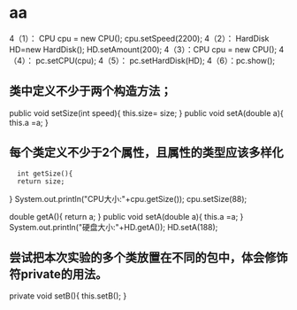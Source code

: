 # aa
4（1）： CPU cpu = new CPU(); cpu.setSpeed(2200);
4（2）： HardDisk HD=new HardDisk();  HD.setAmount(200);
4（3）：CPU cpu = new CPU();
4（4）： pc.setCPU(cpu);
4（5）： pc.setHardDisk(HD);
4（6）：pc.show();
## 类中定义不少于两个构造方法； 
public void setSize(int speed){
	this.size= size;
}
 public void setA(double a){
		   this.a =a;
	   }
     
## 每个类定义不少于2个属性，且属性的类型应该多样化
      int getSize(){
	  return size;
  }
  System.out.println("CPU大小:"+cpu.getSize());
   cpu.setSize(88);
   
   
double getA(){
		return a;
	}
  public void setA(double a){
		   this.a =a;
	   }
     System.out.println("硬盘大小:"+HD.getA());
     HD.setA(188);
    
    
## 尝试把本次实验的多个类放置在不同的包中，体会修饰符private的用法。
private void setB(){
	this.setB();
}
	       
